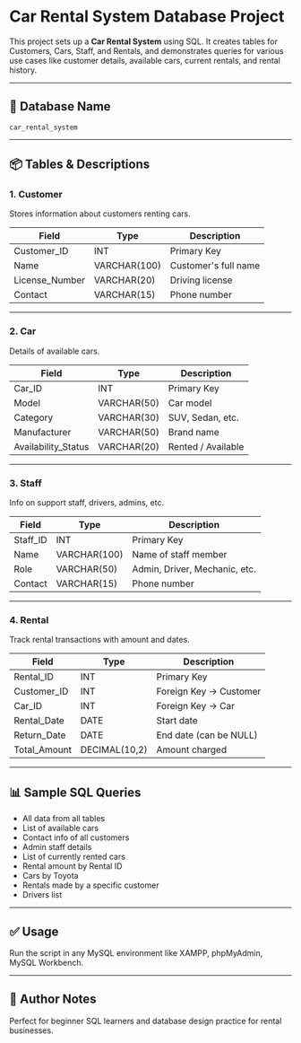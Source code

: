 
# Car Rental System Database Project

This project sets up a **Car Rental System** using SQL. It creates tables for Customers, Cars, Staff, and Rentals, and demonstrates queries for various use cases like customer details, available cars, current rentals, and rental history.

---

## 📁 Database Name
```
car_rental_system
```

---

## 📦 Tables & Descriptions

### 1. Customer
Stores information about customers renting cars.

| Field | Type | Description |
|-------|------|-------------|
| Customer_ID | INT | Primary Key |
| Name | VARCHAR(100) | Customer's full name |
| License_Number | VARCHAR(20) | Driving license |
| Contact | VARCHAR(15) | Phone number |

---

### 2. Car
Details of available cars.

| Field | Type | Description |
|-------|------|-------------|
| Car_ID | INT | Primary Key |
| Model | VARCHAR(50) | Car model |
| Category | VARCHAR(30) | SUV, Sedan, etc. |
| Manufacturer | VARCHAR(50) | Brand name |
| Availability_Status | VARCHAR(20) | Rented / Available |

---

### 3. Staff
Info on support staff, drivers, admins, etc.

| Field | Type | Description |
|-------|------|-------------|
| Staff_ID | INT | Primary Key |
| Name | VARCHAR(100) | Name of staff member |
| Role | VARCHAR(50) | Admin, Driver, Mechanic, etc. |
| Contact | VARCHAR(15) | Phone number |

---

### 4. Rental
Track rental transactions with amount and dates.

| Field | Type | Description |
|-------|------|-------------|
| Rental_ID | INT | Primary Key |
| Customer_ID | INT | Foreign Key → Customer |
| Car_ID | INT | Foreign Key → Car |
| Rental_Date | DATE | Start date |
| Return_Date | DATE | End date (can be NULL) |
| Total_Amount | DECIMAL(10,2) | Amount charged |

---

## 📊 Sample SQL Queries

- All data from all tables
- List of available cars
- Contact info of all customers
- Admin staff details
- List of currently rented cars
- Rental amount by Rental ID
- Cars by Toyota
- Rentals made by a specific customer
- Drivers list

---

## ✅ Usage

Run the script in any MySQL environment like XAMPP, phpMyAdmin, MySQL Workbench.

---

## 🧠 Author Notes

Perfect for beginner SQL learners and database design practice for rental businesses.

